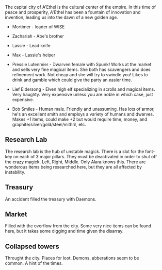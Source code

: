 The capital city of A'Ethel is the cultural center of the empire. In this time of peace and prosperity, A'Ethel has been a fountain of innovation and invention, leading us into the dawn of a new golden age.

* Mortimer - leader of WISE
* Zachariah - Abe's brother
* Lassie - Lead knife
* Max - Lassie's helper

* Pressie Lutenmier - Dwarven female with Spunk! Works at the market and sells very fine magical items. She both has scavengers and does refinement work. Not cheap and she will try to swindle you! Likes to drink and gamble which could give the party an easier time.
* Lief Eldersong - Elven high elf specializing in scrolls and magical items. Very haughty. Very expensive unless you are noble in which case, just expensive.
* Bob Smiles - Human male. Friendly and unassuming.  Has lots of armor, he's an excellent smith and employs a variety of humans and dwarves. Makes +1 items, could make +2 but would require time, money, and graphite/silver/gold/steel/mithril, etc.

## Research Lab
The research lab is the hub of unstable magick.  There is a slot for the font-key on each  of 3 major pillars.  They must be deactivated in order to shut off the crazy magick.  Left, Right, Middle.  Only Alara knows this.  There are wonderous items being researched here, but they are all affected by instability.

## Treasury
An accident filled the treasury with Daemons.

## Market
Filled with the overflow from the city. Some very nice items can be found here, but it takes some digging and time given the disarray.

## Collapsed towers
Throught the city. Places for loot.  Demons, abberations seem to be common.  A hint of the times.